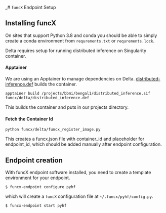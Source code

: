 _# `funcX` Endpoint Setup

## Installing funcX
On sites that support Python 3.8 and conda you should be able to simply create
a conda environment from `requrements.txt` or `requrements.lock`.


Delta requires setup for running distributed inference on Singularity container.

#### Apptainer
We are using an Apptainer to manage dependencies on Delta. 
[distributed-inference.def](funcx/delta/distributed_inference.def) builds the container.

```console
apptainer build /projects/bbmi/bengal1/distributed_inference.sif funcx/delta/distributed_inference.def
```
This builds the container and puts in our projects directory.

#### Fetch the Container Id

```console
python funcx/delta/funcx_register_image.py
```
This creates a funcx.json file with container_id and placeholder for endpoint_id, which should be added manually after endpoint configuration.

## Endpoint creation
With funcX endpoint software installed, you need to create a template
environment for your endpoint.

```console
$ funcx-endpoint configure pyhf
```

which will create a `funcX` configuration file at `~/.funcx/pyhf/config.py`.


```console
$ funcx-endpoint start pyhf
```

